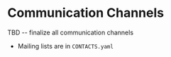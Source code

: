 # Communication Channels

TBD -- finalize all communication channels

- Mailing lists are in `CONTACTS.yaml`

